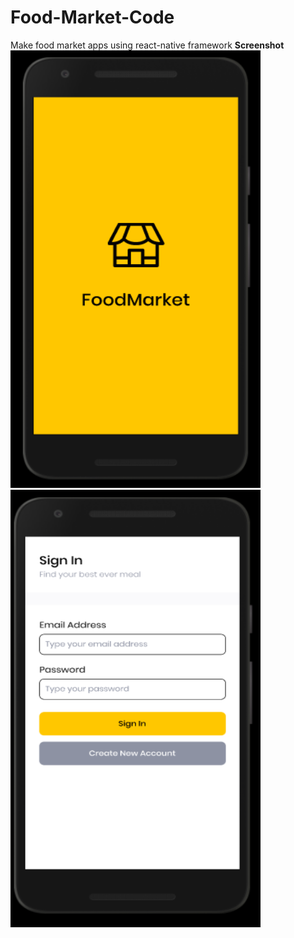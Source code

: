 # Food-Market-Code
 Make food market apps using react-native framework
 **Screenshot**
 <br>
<img src="Screenshot/Splashemu.png" width="400" Height="700">
<br>
<img src="Screenshot/LoginE.png" width="400" Height="700">
